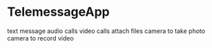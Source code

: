 # TelemessageApp
text message
audio calls
video calls
attach files
camera to take photo
camera to record video
